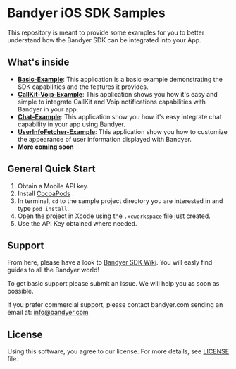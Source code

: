 # Bandyer iOS SDK Samples

This repository is meant to provide some examples for you to better understand how the Bandyer SDK can be integrated into your App. 

## What's inside

- [**Basic-Example**](https://github.com/Bandyer/Bandyer-iOS-SDK-Samples-Swift/tree/master/Basic-Example):  This application is a basic example demonstrating the SDK capabilities and the features it provides.
- [**CallKit-Voip-Example**](https://github.com/Bandyer/Bandyer-iOS-SDK-Samples-Swift/tree/master/CallKit-Voip-Example): This application shows you how it's easy and simple to integrate CallKit and Voip notifications capabilities with Bandyer in your app.
- [**Chat-Example**](https://github.com/Bandyer/Bandyer-iOS-SDK-Samples-Swift/tree/master/Chat-Example): This application show you how it's easy integrate chat capability in your app using Bandyer.
- [**UserInfoFetcher-Example**](https://github.com/Bandyer/Bandyer-iOS-SDK-Samples-Swift/tree/master/UserInfoFetcher-Example): This application show you how to customize the appearance of user information displayed with Bandyer.
- **More coming soon**

## General Quick Start

1. Obtain a Mobile API key.
2. Install [CocoaPods](https://guides.cocoapods.org/using/getting-started.html#getting-started) .
3. In terminal, `cd` to the sample project directory you are interested in and type `pod install`.
4. Open the project in Xcode using the `.xcworkspace` file just created.
5. Use the API Key obtained where needed.

## Support

From here, please have a look to [Bandyer SDK Wiki](https://github.com/Bandyer/Bandyer-iOS-SDK/wiki). You will easly find guides to all the Bandyer world! 

To get basic support please submit an Issue. We will help you as soon as possible.

If you prefer commercial support, please contact bandyer.com sending an email at: [info@bandyer.com](mailto:info@bandyer.com.)

## License

Using this software, you agree to our license. For more details, see [LICENSE](https://github.com/Bandyer/Bandyer-iOS-SDK-Samples-Swift/blob/master/LICENSE) file.

